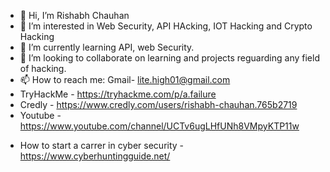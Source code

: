 - 👋 Hi, I’m Rishabh Chauhan
- 👀 I’m interested in Web Security, API HAcking, IOT Hacking and Crypto Hacking
- 🌱 I’m currently learning API, web Security.
- 💞️ I’m looking to collaborate on learning and projects reguarding any field of hacking.
- 📫 How to reach me: Gmail- lite.high01@gmail.com
- TryHackMe - https://tryhackme.com/p/a.failure
- Credly - https://www.credly.com/users/rishabh-chauhan.765b2719
- Youtube - https://www.youtube.com/channel/UCTv6ugLHfUNh8VMpyKTP11w

* How to start a carrer in cyber security - https://www.cyberhuntingguide.net/



<!---
a-fai1ur3/a-fai1ur3 is a ✨ special ✨ repository because its `README.md` (this file) appears on your GitHub profile.
You can click the Preview link to take a look at your changes.
--->
